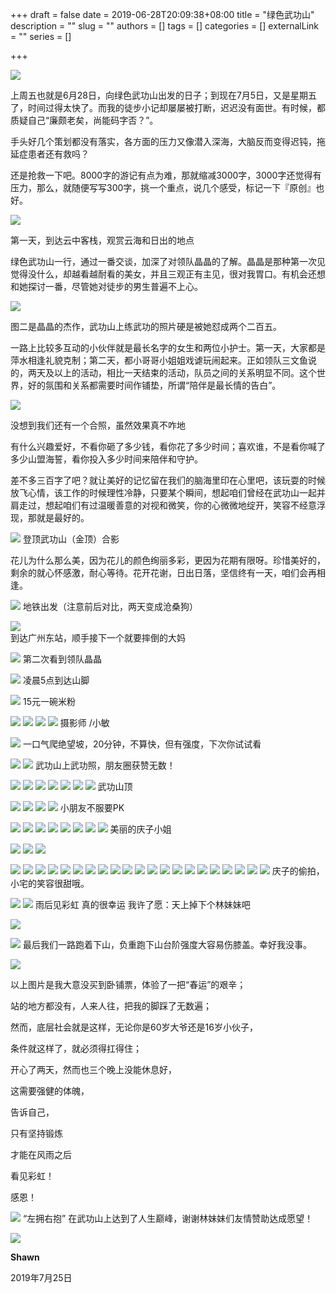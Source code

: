 +++
draft = false
date = 2019-06-28T20:09:38+08:00
title = "绿色武功山"
description = ""
slug = ""
authors = []
tags = []
categories = []
externalLink = ""
series = []

+++

![](https://raw.githubusercontent.com/lshcool/pic/master/202112122252585.jpg)

上周五也就是6月28日，向绿色武功山出发的日子；到现在7月5日，又是星期五了，时间过得太快了。而我的徒步小记却屡屡被打断，迟迟没有面世。有时候，都质疑自己“廉颇老矣，尚能码字否？”。

手头好几个策划都没有落实，各方面的压力又像潜入深海，大脑反而变得迟钝，拖延症患者还有救吗？

还是抢救一下吧。8000字的游记有点为难，那就缩减3000字，3000字还觉得有压力，那么，就随便写写300字，挑一个重点，说几个感受，标记一下『原创』也好。

![](https://raw.githubusercontent.com/lshcool/pic/master/202112122252668.jpg)

第一天，到达云中客栈，观赏云海和日出的地点

绿色武功山一行，通过一番交谈，加深了对领队晶晶的了解。晶晶是那种第一次见觉得没什么，却越看越耐看的美女，并且三观正有主见，很对我胃口。有机会还想和她探讨一番，尽管她对徒步的男生普遍不上心。 



![](https://raw.githubusercontent.com/lshcool/pic/master/202112122252670.jpg)

图二是晶晶的杰作，武功山上练武功的照片硬是被她怼成两个二百五。

一路上比较多互动的小伙伴就是最长名字的女生和两位小护士。第一天，大家都是萍水相逢礼貌克制；第二天，都小哥哥小姐姐戏谑玩闹起来。正如领队三文鱼说的，两天及以上的活动，相比一天结束的活动，队员之间的关系明显不同。这个世界，好的氛围和关系都需要时间作铺垫，所谓“陪伴是最长情的告白”。

![](https://raw.githubusercontent.com/lshcool/pic/master/202112122252671.jpg)

没想到我们还有一个合照，虽然效果真不咋地

有什么兴趣爱好，不看你砸了多少钱，看你花了多少时间；喜欢谁，不是看你喊了多少山盟海誓，看你投入多少时间来陪伴和守护。

差不多三百字了吧？就让美好的记忆留在我们的脑海里印在心里吧，该玩耍的时候放飞心情，该工作的时候理性冷静，只要某个瞬间，想起咱们曾经在武功山一起并肩走过，想起咱们有过温暖善意的对视和微笑，你的心微微地绽开，笑容不经意浮现，那就是最好的。

![](https://raw.githubusercontent.com/lshcool/pic/master/202112122252672.jpg)
登顶武功山（金顶）合影

花儿为什么那么美，因为花儿的颜色绚丽多彩，更因为花期有限呀。珍惜美好的，剩余的就心怀感激，耐心等待。花开花谢，日出日落，坚信终有一天，咱们会再相逢。


![](https://raw.githubusercontent.com/lshcool/pic/master/202112122252673.jpg)
地铁出发（注意前后对比，两天变成沧桑狗）


![](https://raw.githubusercontent.com/lshcool/pic/master/202112122252674.jpg)   
到达广州东站，顺手接下一个就要摔倒的大妈


![](https://raw.githubusercontent.com/lshcool/pic/master/202112122252675.jpg)
第二次看到领队晶晶

![](https://raw.githubusercontent.com/lshcool/pic/master/202112122252676.jpg)
凌晨5点到达山脚



![](https://raw.githubusercontent.com/lshcool/pic/master/202112122259325.jpg) 
15元一碗米粉

![](https://raw.githubusercontent.com/lshcool/pic/master/202112122301658.jpg)
![](https://raw.githubusercontent.com/lshcool/pic/master/202112122301661.jpg)
![](https://raw.githubusercontent.com/lshcool/pic/master/202112122301662.jpg)
![](https://raw.githubusercontent.com/lshcool/pic/master/202112122301663.jpg)
摄影师 /小敏

![](https://raw.githubusercontent.com/lshcool/pic/master/202112122301664.jpg)
一口气爬绝望坡，20分钟，不算快，但有强度，下次你试试看

![](https://raw.githubusercontent.com/lshcool/pic/master/202112122252669.jpg)
![](https://raw.githubusercontent.com/lshcool/pic/master/202112122301665.jpg)
武功山上武功照，朋友圈获赞无数！

![](https://raw.githubusercontent.com/lshcool/pic/master/202112122301667.jpg)
![](https://raw.githubusercontent.com/lshcool/pic/master/202112122301668.jpg)
![](https://raw.githubusercontent.com/lshcool/pic/master/202112122301669.jpg)
![](https://raw.githubusercontent.com/lshcool/pic/master/202112122301670.jpg)
![](https://raw.githubusercontent.com/lshcool/pic/master/202112122301671.jpg)
![](https://raw.githubusercontent.com/lshcool/pic/master/202112122301672.jpg)
![](https://raw.githubusercontent.com/lshcool/pic/master/202112122301673.jpg)
武功山顶

![](https://raw.githubusercontent.com/lshcool/pic/master/202112122301674.jpg)
![](https://raw.githubusercontent.com/lshcool/pic/master/202112122301676.jpg)
![](https://raw.githubusercontent.com/lshcool/pic/master/202112122301677.jpg)
![](https://raw.githubusercontent.com/lshcool/pic/master/202112122301678.jpg)
小朋友不服要PK

![](https://raw.githubusercontent.com/lshcool/pic/master/202112122301683.jpg)
![](https://raw.githubusercontent.com/lshcool/pic/master/202112122301684.jpg)
![](https://raw.githubusercontent.com/lshcool/pic/master/202112122301685.jpg)
![](https://raw.githubusercontent.com/lshcool/pic/master/202112122301686.jpg)
![](https://raw.githubusercontent.com/lshcool/pic/master/202112122301687.jpg)
![](https://raw.githubusercontent.com/lshcool/pic/master/202112122301688.jpg)
![](https://raw.githubusercontent.com/lshcool/pic/master/202112122301689.jpg)
![](https://raw.githubusercontent.com/lshcool/pic/master/202112122301690.jpg)
美丽的庆子小姐

![](https://raw.githubusercontent.com/lshcool/pic/master/202112122301691.jpg)
![](https://raw.githubusercontent.com/lshcool/pic/master/202112122301692.jpg)
![](https://raw.githubusercontent.com/lshcool/pic/master/202112122301693.jpg)

![](https://raw.githubusercontent.com/lshcool/pic/master/202112122301695.jpg)
![](https://raw.githubusercontent.com/lshcool/pic/master/202112122301696.jpg)
![](https://raw.githubusercontent.com/lshcool/pic/master/202112122301697.jpg)
![](https://raw.githubusercontent.com/lshcool/pic/master/202112122301698.jpg)
![](https://raw.githubusercontent.com/lshcool/pic/master/202112122301699.jpg)
![](https://raw.githubusercontent.com/lshcool/pic/master/202112122301700.jpg)
![](https://raw.githubusercontent.com/lshcool/pic/master/202112122301702.jpg)
![](https://raw.githubusercontent.com/lshcool/pic/master/202112122301703.jpg)
![](https://raw.githubusercontent.com/lshcool/pic/master/202112122301704.jpg)
![](https://raw.githubusercontent.com/lshcool/pic/master/202112122301705.jpg)
![](https://raw.githubusercontent.com/lshcool/pic/master/202112122301706.jpg)
![](https://raw.githubusercontent.com/lshcool/pic/master/202112122301707.jpg)
![](https://raw.githubusercontent.com/lshcool/pic/master/202112122301708.jpg)
![](https://raw.githubusercontent.com/lshcool/pic/master/202112122301709.jpg)
![](https://raw.githubusercontent.com/lshcool/pic/master/202112122301710.jpg)
![](https://raw.githubusercontent.com/lshcool/pic/master/202112122301711.jpg)
![](https://raw.githubusercontent.com/lshcool/pic/master/202112122301712.jpg)
![](https://raw.githubusercontent.com/lshcool/pic/master/202112122301713.jpg)
![](https://raw.githubusercontent.com/lshcool/pic/master/202112122301714.jpg)
![](https://raw.githubusercontent.com/lshcool/pic/master/202112122301715.jpg)
![](https://raw.githubusercontent.com/lshcool/pic/master/202112122301718.jpg)
庆子的偷拍，小宅的笑容很甜哦。

![](https://raw.githubusercontent.com/lshcool/pic/master/202112122301660.jpg)
![](https://raw.githubusercontent.com/lshcool/pic/master/202112122301716.jpg)
雨后见彩虹 真的很幸运 我许了愿：天上掉下个林妹妹吧

![](https://raw.githubusercontent.com/lshcool/pic/master/202112122301717.jpg)

![](https://raw.githubusercontent.com/lshcool/pic/master/202112122301679.jpg)
最后我们一路跑着下山，负重跑下山台阶强度大容易伤膝盖。幸好我没事。

![](https://raw.githubusercontent.com/lshcool/pic/master/202112122301680.jpg)  

以上图片是我大意没买到卧铺票，体验了一把“春运”的艰辛；

站的地方都没有，人来人往，把我的脚踩了无数遍；

然而，底层社会就是这样，无论你是60岁大爷还是16岁小伙子，

条件就这样了，就必须得扛得住；

开心了两天，然而也三个晚上没能休息好，

这需要强健的体魄，

告诉自己，

只有坚持锻炼

才能在风雨之后

看见彩虹！

感恩！


![](https://raw.githubusercontent.com/lshcool/pic/master/202112122301682.jpg)
“左拥右抱” 在武功山上达到了人生巅峰，谢谢林妹妹们友情赞助达成愿望！



![](https://raw.githubusercontent.com/lshcool/pic/master/202112122301681.jpg)


**Shawn**

2019年7月25日